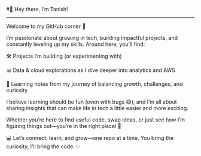 #👋 Hey there, I’m Tanish!
____________________________________________________________________________________________________________________________________________________________________________________________________________________
Welcome to my GitHub corner 🚀

I’m passionate about growing in tech, building impactful projects, and constantly leveling up my skills. Around here, you’ll find:

🛠️ Projects I’m building (or experimenting with)

📊 Data & cloud explorations as I dive deeper into analytics and AWS

🌱 Learning notes from my journey of balancing growth, challenges, and curiosity

I believe learning should be fun (even with bugs 😅), and I’m all about sharing insights that can make life in tech a little easier and more exciting.

Whether you’re here to find useful code, swap ideas, or just see how I’m figuring things out—you’re in the right place! 🫶

💻 Let’s connect, learn, and grow—one repo at a time.
You bring the curiosity, I’ll bring the code. ✨
